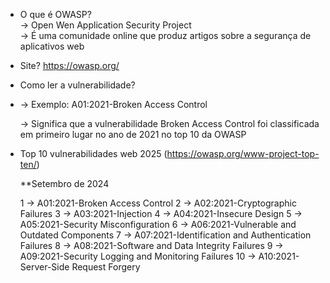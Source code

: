 - O que é OWASP?<br>
  -> Open Wen Application Security Project<br>
  -> É uma comunidade online que produz artigos sobre a segurança de aplicativos web<br>
- Site? https://owasp.org/<br>
- Como ler a vulnerabilidade?<br>
- 
  -> Exemplo: A01:2021-Broken Access Control
  
  -> Significa que a vulnerabilidade Broken Access Control foi classificada em primeiro lugar no ano de 2021 no top 10 da OWASP
  
- Top 10 vulnerabilidades web 2025 (https://owasp.org/www-project-top-ten/)
  
  **Setembro de 2024
  
  1 -> A01:2021-Broken Access Control 
  2 -> A02:2021-Cryptographic Failures 
  3 -> A03:2021-Injection
  4 -> A04:2021-Insecure Design
  5 -> A05:2021-Security Misconfiguration
  6 -> A06:2021-Vulnerable and Outdated Components
  7 -> A07:2021-Identification and Authentication Failures
  8 -> A08:2021-Software and Data Integrity Failures
  9 -> A09:2021-Security Logging and Monitoring Failures
  10 -> A10:2021-Server-Side Request Forgery
